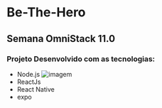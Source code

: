 # Be-The-Hero

## Semana OmniStack 11.0

### Projeto Desenvolvido com as tecnologias:

- Node.js ![imagem](https://walde.co/wp-content/uploads/2016/09/nodejs_logo.png)
- ReactJs
- React Native
- expo
 
